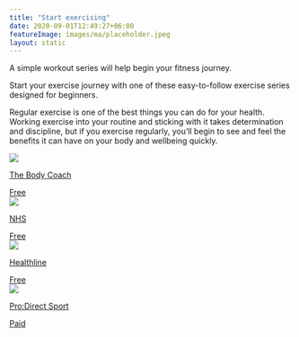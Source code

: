 ```yaml
---
title: "Start exercising"
date: 2020-09-01T12:49:27+06:00
featureImage: images/ma/placeholder.jpeg
layout: static
---
```


A simple workout series will help begin your fitness journey.

Start your exercise journey with one of these easy-to-follow exercise series designed for beginners.

Regular exercise is one of the best things you can do for your health. Working exercise into your routine and sticking with it takes determination and discipline, but if you exercise regularly, you’ll begin to see and feel the benefits it can have on your body and wellbeing quickly.

<a class="ma-link" href="https://www.youtube.com/channel/UCAxW1XT0iEJo0TYlRfn6rYQ"><div class="ma-card"><div class="ma-icon"><img src ="/images/icon-check.png"/></div><div class="ma-name"><p>The Body Coach</p></div><div class="ma-paid-text"><span>Free</span></div></div></a><a class="ma-link" href="https://www.nhs.uk/better-health/get-active/"><div class="ma-card"><div class="ma-icon"><img src ="/images/icon-check.png"/></div><div class="ma-name"><p>NHS</p></div><div class="ma-paid-text"><span>Free</span></div></div></a><a class="ma-link" href="https://www.healthline.com/nutrition/how-to-start-exercising#TOC_TITLE_HDR_4"><div class="ma-card"><div class="ma-icon"><img src ="/images/icon-check.png"/></div><div class="ma-name"><p>Healthline</p></div><div class="ma-paid-text"><span>Free</span></div></div></a><a class="ma-link" href="https://www.awin1.com/cread.php?awinmid=6667&awinaffid=1198638&ued=https%3A%2F%2Fwww.prodirectsport.com%2Frunning%2F"><div class="ma-card"><div class="ma-icon"><img src ="/images/icon-pound.png"/></div><div class="ma-name"><p>Pro:Direct Sport</p></div><div class="ma-paid-text"><span>Paid</span></div></div></a>  

<br/><br/>






